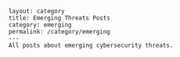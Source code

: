      layout: category
     title: Emerging Threats Posts
     category: emerging
     permalink: /category/emerging
     ---
     All posts about emerging cybersecurity threats.
